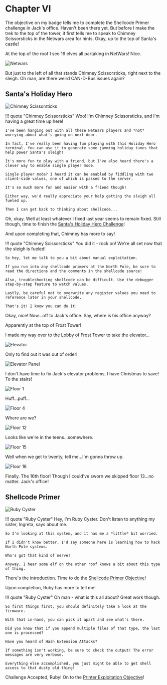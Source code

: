# Chapter VI

The objective on my badge tells me to complete the Shellcode Primer challenge in Jack's office. Haven't been there yet. But before I make the trek to the top of the tower, it first tells me to speak to Chimney Scissorsticks in the Netwars area for hints. Okay, up to the top of Santa's castle!

At the top of the roof I see 16 elves all partaking in NetWars! Nice.

![Netwars](../img/start/img15.png)

But just to the left of all that stands Chimney Scissorsticks, right next to the sleigh. Oh man, are there weird CAN-D-Bus issues again?

## Santa's Holiday Hero

![Chimney Scissorsticks](../img/start/img16.png)

!!! quote "Chimney Scissorsticks"
    Woo! I'm Chimney Scissorsticks, and I'm having a great time up here!

    I've been hanging out with all these NetWars players and *not* worrying about what's going on next door.

    In fact, I've really been having fun playing with this Holiday Hero terminal. You can use it to generate some jamming holiday tunes that help power Santa's sleigh!

    It's more fun to play with a friend, but I've also heard there's a clever way to enable single player mode.

    Single player mode? I heard it can be enabled by fiddling with two client-side values, one of which is passed to the server.

    It's so much more fun and easier with a friend though!

    Either way, we'd really appreciate your help getting the sleigh all fueled up.

    Then I can get back to thinking about shellcode...

Oh, okay. Well at least whatever I fixed last year seems to remain fixed. Still though, time to finish the [Santa's Holiday Hero Challenge](../term_shh.md)!

And upon completing that, Chimney has more to say!

!!! quote "Chimney Scissorsticks"
    You did it - rock on! We're all set now that the sleigh is fueled!

    So hey, let me talk to you a bit about manual exploitation.

    If you run into any shellcode primers at the North Pole, be sure to read the directions and the comments in the shellcode source!

    Also, troubleshooting shellcode can be difficult. Use the debugger step-by-step feature to watch values.

    Lastly, be careful not to overwrite any register values you need to reference later in your shellcode.

    That's it! I know you can do it!

Okay, nice! Now...off to Jack's office. Say, where is his office anyway?

Apparently at the top of Frost Tower!

I made my way over to the Lobby of Frost Tower to take the elevator...

![Elevator](../img/start/img17.png)

Only to find out it was out of order!

![Elevator Panel](../img/start/img18.png)

I don't have time to fix Jack's elevator problems, I have Christmas to save! To the stairs!

![Floor 1](../img/start/img19.png)

Huff...puff...

![Floor 4](../img/start/img20.png)

Where are we?

![Floor 12](../img/start/img21.png)

Looks like we're in the teens...somewhere.

![Floor 15](../img/start/img22.png)

Well when we get to twenty, tell me...I'm gonna throw up.

![Floor 16](../img/start/img23.png)

Finally. The 16th floor! Though I could've sworn we skipped floor 13...no matter. Jack's office!

## Shellcode Primer

![Ruby Cyster](../img/start/img24.png)

!!! quote "Ruby Cyster"
    Hey, I'm Ruby Cyster. Don't listen to anything my sister, Ingreta, says about me.

    So I'm looking at this system, and it has me a *little* bit worried.

    If I didn't know better, I'd say someone here is learning how to hack North Pole systems.

    Who's got that kind of nerve!

    Anyway, I hear some elf on the other roof knows a bit about this type of thing.

There's the introduction. Time to do the [Shellcode Primer Objective](../shellcode_primer/obj6-1.md)!

Upon completion, Ruby has more to tell me!

!!! quote "Ruby Cyster"
    Oh man - what is this all about? Great work though.

    So first things first, you should definitely take a look at the firmware.

    With that in-hand, you can pick it apart and see what's there.

    Did you know that if you append multiple files of that type, the last one is processed?

    Have you heard of Hash Extension Attacks?

    If something isn't working, be sure to check the output! The error messages are very verbose.

    Everything else accomplished, you just might be able to get shell access to that dusty old thing!

Challenge Accepted, Ruby! On to the [Printer Exploitation Objective](obj7.md)!